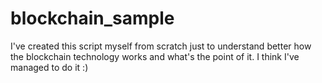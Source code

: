 # blockchain_sample
I've created this script myself from scratch just to understand better how the blockchain technology works and what's the point of it. I think I've managed to do it :)
